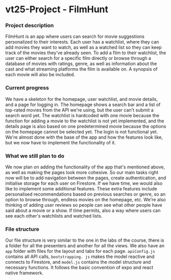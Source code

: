 # vt25-Project - FilmHunt

### Project description
FilmHunt is an app where users can search for movie suggestions personalized to their interests. Each user has a watchlist, where they can add movies they want to watch, as well as a watched list so they can keep track of the movies they’ve already seen. To add a film to their watchlist, the user can either search for a specific film directly or browse through a database of movies with ratings, genre, as well as information about the cast and what streaming platforms the film is available on. A synopsis of each movie will also be included. 

### Current progress
We have a skeleton for the homepage, user watchlist, and movie details, and a page for logging in. The homepage shows a search bar and a list of top-rated movies from the API we're using, but the user can't submit a search word yet. The watchlist is hardcoded with one movie because the function for adding a movie to the watchlist is not yet implemented, and the details page is also based on one predetermined movie because the options on the homepage cannot be selected yet. The login is not functional yet. We're almost done with the base of the app and how the features look like, but we now have to implement the functionality of it. 

### What we still plan to do
We now plan on adding the functionality of the app that's mentioned above, as well as making the pages look more cohesive. So our main tasks right now will be to add navigation between the pages, create authentication, and initialise storage for each user on Firestore. If we have time, we would also like to implement some additional features. These extra features include personalised recommendations based on previous searches or genre, so an option to browse through, endless movies on the homepage, etc. We're also thinking of adding user reviews so people can see what other people have said about a movie or a show. If time permits, also a way where users can see each other's watchlists and watched lists.

### File structure
Our file structure is very similar to the one in the labs of the course, there is a folder for all the presenters and another for all the views. We also have an `app` folder with files for the layout and tabs for each page.
`apiConfig.js` contains all API calls, `bootstrapping. js` makes the model reactive and connects to Firestore, and `model.js` contains the model structure and necessary functions. It follows the basic convention of expo and react native framework.
